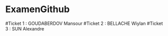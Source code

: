 # ExamenGithub
#Ticket 1 : GOUDABERDOV Mansour
#Ticket 2 : BELLACHE Wiylan
#Ticket 3 : SUN Alexandre
